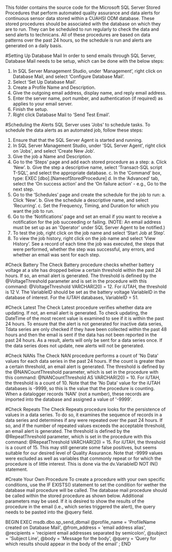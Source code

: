 This folder contains the source code for the Microsoft SQL Server Stored Procedures that perform automated quality assurance and data alerts for continuous sensor data stored within a CUAHSI ODM database. These stored procedures should be associated with the database on which they are to run. They can be scheduled to run regularly to check the data and send alerts to technicans. All of these procedures are based on data patterns over the past 24 hours, so the schedule is run and alerts are generated on a daily basis. 

#Setting Up Database Mail
In order to send emails through SQL Server, Database Mail needs to be setup, which can be done with the below steps:
1. In SQL Server Management Studio, under ‘Management’, right click on Database Mail, and select ‘Configure Database Mail’.
2. Select ‘Set Up Database Mail’.
3. Create a Profile Name and Description. 
4. Give the outgoing email address, display name, and reply email address.
5. Enter the server name, port number, and authentication (if required) as applies to your email server.
6. Finish the setup.
7. Right click Database Mail to ‘Send Test Email’.

#Scheduling the Alerts
SQL Server uses 'Jobs' to schedule tasks. To schedule the data alerts as an automated job, follow these steps:
1. Ensure that that the SQL Server Agent is started and running.
2. In SQL Server Management Studio, under 'SQL Server Agent', right click on 'Jobs', and select ‘Create New Job’.
3. Give the job a Name and Description.
4. Go to the ‘Steps’ page and add each stored procedure as a step:
	a. Click ‘New’.
	b. Give the step a descriptive name, select ‘Transact-SQL script T-SQL’, and select the appropriate database.
	c. In the ‘Command’ box, type: EXEC [dbo].[NameofStoredProcedure]
	d. In the ‘Advanced’ tab, select the ‘On success action’ and the ‘On failure action’ - e.g., Go to the next step.
5. Go to the ‘Schedules’ page and create the schedule for the job to run:
	a. Click ‘New’.
	b. Give the schedule a descriptive name, and select ‘Recurring’.
	c. Set the Frequency, Timing, and Duration for which you want the job to run.
6. Go to the ‘Notifications’ page and set an email if you want to receive a notification for the job succeeding or failing. (NOTE: An email address must be set up as an 'Operator' under SQL Server Agent to be notified.)
7. To test the job, right click on the job name and select ‘Start Job at Step’.
8. To view the job history, right click on the job name and select ‘View History’. See a record of each time the job was executed, the steps that were performed, whether the step was successful, any errors, and whether an email was sent for each step.

#Check Battery
The Check Battery procedure checks whether battery voltage at a site has dropped below a certain threshold within the past 24 hours. If so, an email alert is generated. The threshold is defined by the @VoltageThreshold parameter and is set in the procedure with this command: @VoltageThreshold VARCHAR(20) = 12. For iUTAH, the threshold is 12 V. The VariableID should be set as the battery voltage VariableID in the database of interest. For the iUTAH databases, VariableID = 51.

#Check Latest
The Check Latest procedure verifies whether data are updating. If not, an email alert is generated. To check updating, the DateTime of the most recent value is examined to see if it is within the past 24 hours. To ensure that the alert is not generated for inactive data series,  Tdata series are only checked if they have been collected within the past 48 hours and then the email is sent if the data has not been reported in the past 24 hours. As a result, alerts will only be sent for a data series once. If the data series does not update, new alerts will not be generated.

#Check NANs
The Check NAN procedure performs a count of 'No Data' values for each data series in the past 24 hours. If the count is greater than a certain threshold, an email alert is generated. The threshold is defined by the @NANCountThreshold parameter, which is set in the procedure with this command: @NANCountThreshold AS VARCHAR(20) = 10. For iUTAH, the threshold is a count of 10. Note that the 'No Data' value for the iUTAH databases is -9999, so this is the value that the procedure is counting. When a datalogger records 'NAN' (not a number), these records are imported into the database and assigned a value of '-9999'.

#Check Repeats
 The Check Repeats procedure looks for the persistence of values in a data series. To do so, it examines the sequence of records in a data series and determines if any were repeated over the past 24 hours. If so, and if the number of repeated values exceeds the acceptable threshold, an email alert is generated. The threshold is defined by the @RepeatThreshold parameter, which is set in the procedure with this command: @RepeatThreshold VARCHAR(20) = 15. For iUTAH, the threshold is a count of 15. This may still generate some false positives, but seems suitable for our desired level of Quality Assurance. Note that -9999 values were excluded as well as variables that commonly repeat or for which the procedure is of little interest. This is done via the dv.VariableID NOT IN() statement.

#Create Your Own Procedure
To create a procedure with your own specific conditions, use the IF EXISTS() statement to set the condition for wether the database mail procedure will be called. The database mail procedure should be called within the stored procedure as shown below. Additional parameters may be used. If it is desired to show the results of the procedure in the email (i.e., which series triggered the alert), the query needs to be pasted into the @query field.

BEGIN 
	EXEC msdb.dbo.sp_send_dbmail
	@profile_name = 'ProfileName created on Database Mail',
	@from_address = 'email address alias',
	@recipients = 'recipient email addresses separated by semicolon',
	@subject = 'Subject Line',
	@body = 'Message for the body',
	@query = ‘Query for which results should appear in the body of the email’ ;
END

